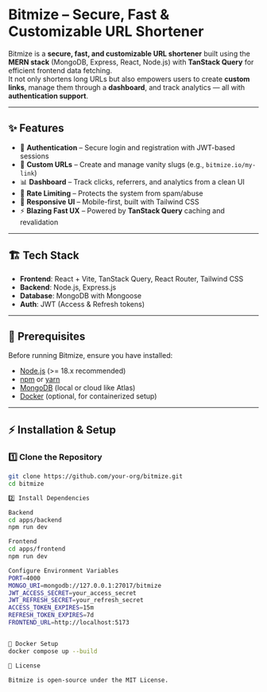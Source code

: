 # Bitmize – Secure, Fast & Customizable URL Shortener  

Bitmize is a **secure, fast, and customizable URL shortener** built using the **MERN stack** (MongoDB, Express, React, Node.js) with **TanStack Query** for efficient frontend data fetching.  
It not only shortens long URLs but also empowers users to create **custom links**, manage them through a **dashboard**, and track analytics — all with **authentication support**.  

---

## ✨ Features  

- 🔐 **Authentication** – Secure login and registration with JWT-based sessions  
- 🎨 **Custom URLs** – Create and manage vanity slugs (e.g., `bitmize.io/my-link`)  
- 📊 **Dashboard** – Track clicks, referrers, and analytics from a clean UI  
- 🚦 **Rate Limiting** – Protects the system from spam/abuse  
- 📱 **Responsive UI** – Mobile-first, built with Tailwind CSS  
- ⚡ **Blazing Fast UX** – Powered by **TanStack Query** caching and revalidation  

---

## 🏗️ Tech Stack  

- **Frontend**: React + Vite, TanStack Query, React Router, Tailwind CSS  
- **Backend**: Node.js, Express.js  
- **Database**: MongoDB with Mongoose  
- **Auth**: JWT (Access & Refresh tokens)  

---

## 🔑 Prerequisites  

Before running Bitmize, ensure you have installed:  

- [Node.js](https://nodejs.org/) (>= 18.x recommended)  
- [npm](https://www.npmjs.com/) or [yarn](https://yarnpkg.com/)  
- [MongoDB](https://www.mongodb.com/) (local or cloud like Atlas)  
- [Docker](https://www.docker.com/) (optional, for containerized setup)  

---

## ⚡ Installation & Setup  

### 1️⃣ Clone the Repository  
```bash
git clone https://github.com/your-org/bitmize.git
cd bitmize

2️⃣ Install Dependencies

Backend
cd apps/backend
npm run dev

Frontend
cd apps/frontend
npm run dev

Configure Environment Variables
PORT=4000
MONGO_URI=mongodb://127.0.0.1:27017/bitmize
JWT_ACCESS_SECRET=your_access_secret
JWT_REFRESH_SECRET=your_refresh_secret
ACCESS_TOKEN_EXPIRES=15m
REFRESH_TOKEN_EXPIRES=7d
FRONTEND_URL=http://localhost:5173


🐳 Docker Setup
docker compose up --build

📜 License

Bitmize is open-source under the MIT License.





